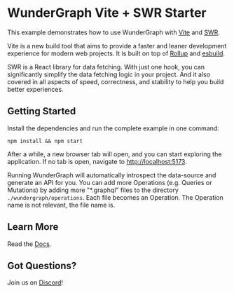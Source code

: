 # WunderGraph Vite + SWR Starter

This example demonstrates how to use WunderGraph with [Vite](https://vitejs.dev/) and [SWR](https://swr.vercel.app).

Vite is a new build tool that aims to provide a faster and leaner development experience for modern web projects. It is built on top of [Rollup](https://rollupjs.org/guide/en/) and [esbuild](https://esbuild.github.io/).

SWR is a React library for data fetching. With just one hook, you can significantly simplify the data fetching logic in your project. And it also covered in all aspects of speed, correctness, and stability to help you build better experiences.

## Getting Started

Install the dependencies and run the complete example in one command:

```shell
npm install && npm start
```

After a while, a new browser tab will open,
and you can start exploring the application.
If no tab is open, navigate to [http://localhost:5173](http://localhost:5173).

Running WunderGraph will automatically introspect the data-source and generate an API for you.
You can add more Operations (e.g. Queries or Mutations) by adding more "\*.graphql" files to the directory `./wundergraph/operations`.
Each file becomes an Operation. The Operation name is not relevant, the file name is.

## Learn More

Read the [Docs](https://wundergraph.com/docs).

## Got Questions?

Join us on [Discord](https://wundergraph.com/discord)!
